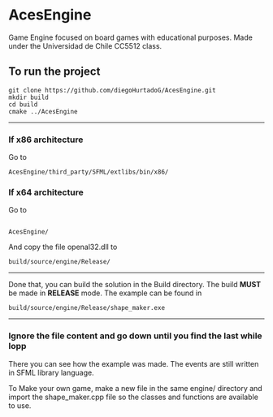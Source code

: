 # AcesEngine
Game Engine focused on board games with educational purposes. Made under the Universidad de Chile CC5512 class.

## To run the project
```
git clone https://github.com/diegoHurtadoG/AcesEngine.git
mkdir build
cd build
cmake ../AcesEngine
```
---
###  If x86 architecture
Go to 
```
AcesEngine/third_party/SFML/extlibs/bin/x86/
```
### If x64 architecture
Go to
```

AcesEngine/
```

And copy the file openal32.dll to
```
build/source/engine/Release/
```
---
Done that, you can build the solution in the Build directory. The build **MUST** be made in **RELEASE** mode.
The example can be found in
```
build/source/engine/Release/shape_maker.exe
```
---
### Ignore the file content and go down until you find the last while lopp
There you can see how the example was made. The events are still written in SFML library language.

To Make your own game, make a new file in the same engine/ directory and import the shape_maker.cpp file so the classes and functions are available to use.
